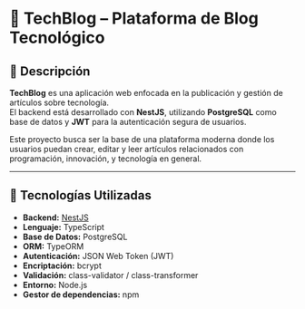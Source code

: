 # 🧠 TechBlog – Plataforma de Blog Tecnológico

## 📘 Descripción
**TechBlog** es una aplicación web enfocada en la publicación y gestión de artículos sobre tecnología.  
El backend está desarrollado con **NestJS**, utilizando **PostgreSQL** como base de datos y **JWT** para la autenticación segura de usuarios.

Este proyecto busca ser la base de una plataforma moderna donde los usuarios puedan crear, editar y leer artículos relacionados con programación, innovación, y tecnología en general.

---

## 🚀 Tecnologías Utilizadas
- **Backend:** [NestJS](https://nestjs.com/)
- **Lenguaje:** TypeScript
- **Base de Datos:** PostgreSQL
- **ORM:** TypeORM
- **Autenticación:** JSON Web Token (JWT)
- **Encriptación:** bcrypt
- **Validación:** class-validator / class-transformer
- **Entorno:** Node.js
- **Gestor de dependencias:** npm 
